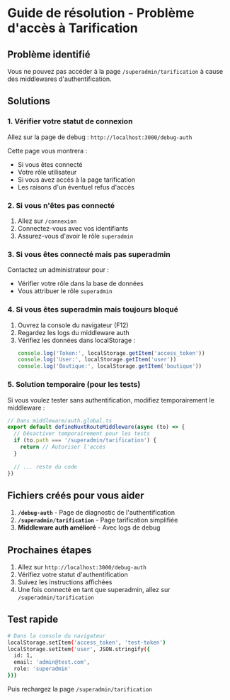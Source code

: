 # Guide de résolution - Problème d'accès à Tarification

## Problème identifié
Vous ne pouvez pas accéder à la page `/superadmin/tarification` à cause des middlewares d'authentification.

## Solutions

### 1. Vérifier votre statut de connexion
Allez sur la page de debug : `http://localhost:3000/debug-auth`

Cette page vous montrera :
- Si vous êtes connecté
- Votre rôle utilisateur
- Si vous avez accès à la page tarification
- Les raisons d'un éventuel refus d'accès

### 2. Si vous n'êtes pas connecté
1. Allez sur `/connexion`
2. Connectez-vous avec vos identifiants
3. Assurez-vous d'avoir le rôle `superadmin`

### 3. Si vous êtes connecté mais pas superadmin
Contactez un administrateur pour :
- Vérifier votre rôle dans la base de données
- Vous attribuer le rôle `superadmin`

### 4. Si vous êtes superadmin mais toujours bloqué
1. Ouvrez la console du navigateur (F12)
2. Regardez les logs du middleware auth
3. Vérifiez les données dans localStorage :
   ```javascript
   console.log('Token:', localStorage.getItem('access_token'))
   console.log('User:', localStorage.getItem('user'))
   console.log('Boutique:', localStorage.getItem('boutique'))
   ```

### 5. Solution temporaire (pour les tests)
Si vous voulez tester sans authentification, modifiez temporairement le middleware :

```typescript
// Dans middleware/auth.global.ts
export default defineNuxtRouteMiddleware(async (to) => {
  // Désactiver temporairement pour les tests
  if (to.path === '/superadmin/tarification') {
    return // Autoriser l'accès
  }
  
  // ... reste du code
})
```

## Fichiers créés pour vous aider

1. **`/debug-auth`** - Page de diagnostic de l'authentification
2. **`/superadmin/tarification`** - Page tarification simplifiée
3. **Middleware auth amélioré** - Avec logs de debug

## Prochaines étapes

1. Allez sur `http://localhost:3000/debug-auth`
2. Vérifiez votre statut d'authentification
3. Suivez les instructions affichées
4. Une fois connecté en tant que superadmin, allez sur `/superadmin/tarification`

## Test rapide
```bash
# Dans la console du navigateur
localStorage.setItem('access_token', 'test-token')
localStorage.setItem('user', JSON.stringify({
  id: 1,
  email: 'admin@test.com',
  role: 'superadmin'
}))
```

Puis rechargez la page `/superadmin/tarification`













